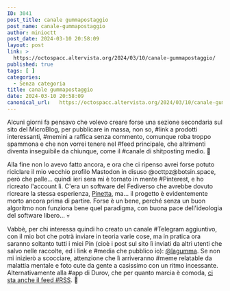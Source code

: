 ```yaml
---
ID: 3041
post_title: canale gummapostaggio
post_name: canale-gummapostaggio
author: minioctt
post_date: 2024-03-10 20:58:09
layout: post
link: >
  https://octospacc.altervista.org/2024/03/10/canale-gummapostaggio/
published: true
tags: [ ]
categories:
  - Senza categoria
title: canale gummapostaggio
date: 2024-03-10 20:58:09
canonical_url:   https://octospacc.altervista.org/2024/03/10/canale-gummapostaggio/
---
```

<!-- wp:paragraph -->
<p>Alcuni giorni fa pensavo che volevo creare forse una sezione secondaria sul sito del MicroBlog, per pubblicare in massa, non so, #link a prodotti interessanti, #memini a raffica senza commento, comunque roba troppo spammona e che non vorrei tenere nel #feed principale, che altrimenti diventa inseguibile da chiunque, come il #canale di shitposting medio. 💩</p>
<!-- /wp:paragraph -->

<!-- wp:paragraph -->
<p>Alla fine non lo avevo fatto ancora, e ora che ci ripenso avrei forse potuto riciclare il mio vecchio profilo Mastodon in disuso @octtpz@botsin.space, però che palle... quindi ieri sera mi è tornato in mente #Pinterest, e ho ricreato l'account lì. C'era un software del Fediverso che avrebbe dovuto ricreare la stessa esperienza, <a href="https://codeberg.org/pinetta/pinetta">Pinetta</a>, ma... il progetto è evidentemente morto ancora prima di partire. Forse è un bene, perché senza un buon algoritmo non funziona bene quel paradigma, con buona pace dell'ideologia del software libero... 💀</p>
<!-- /wp:paragraph -->

<!-- wp:paragraph -->
<p>Vabbè, per chi interessa quindi ho creato un canale #Telegram aggiuntivo, con il mio bot che potrà inviare in teoria varie cose, ma in pratica ora saranno soltanto tutti i miei Pin (cioè i post sul sito lì inviati da altri utenti che salvo nelle raccolte, ed i link e #media che pubblico io): <a href="https://t.me/lagumma">@lagumma</a>. Se non mi inizierò a scocciare, attenzione che lì arriveranno #meme relatable da malattia mentale e foto cute da gente a casissimo con un ritmo incessante. Alternativamente alla #app di Durov, che per quanto marcia è comoda, <a href="https://rsshub.app/telegram/channel/lagumma">ci sta anche il feed #RSS</a>. 💯</p>
<!-- /wp:paragraph -->
